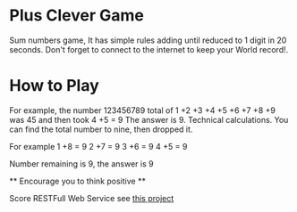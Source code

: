 Plus Clever Game
===============

Sum numbers game, It has simple rules adding until reduced to 1 digit in 20 seconds. Don't forget to connect to the internet to keep your World record!.

How to Play 
===========

For example, the number 123456789 total of 1 +2 +3 +4 +5 +6 +7 +8 +9 was 45 and then took 4 +5 = 9 The answer is 9. Technical calculations. You can find the total number to nine, then dropped it.

For example
1 +8 = 9
2 +7 = 9
3 +6 = 9
4 +5 = 9

Number remaining is 9, the answer is 9
 
** Encourage you to think positive **


Score RESTFull Web Service see [this project](https://github.com/anoochit/rest-score)